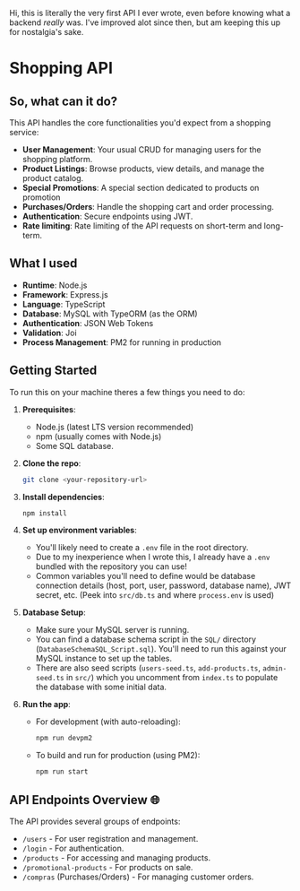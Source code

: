 Hi, this is literally the very first API I ever wrote, even before knowing what a backend *really* was. I've improved alot since then, but am keeping this up for nostalgia's sake.

# Shopping API 

## So, what can it do?

This API handles the core functionalities you'd expect from a shopping service:

*   **User Management**: Your usual CRUD for managing users for the shopping platform.
*   **Product Listings**: Browse products, view details, and manage the product catalog.
*   **Special Promotions**: A special section dedicated to products on promotion
*   **Purchases/Orders**: Handle the shopping cart and order processing.
*   **Authentication**: Secure endpoints using JWT.
*   **Rate limiting**: Rate limiting of the API requests on short-term and long-term.

## What I used 

*   **Runtime**: Node.js
*   **Framework**: Express.js
*   **Language**: TypeScript
*   **Database**: MySQL with TypeORM (as the ORM)
*   **Authentication**: JSON Web Tokens 
*   **Validation**: Joi 
*   **Process Management**: PM2 for running in production

## Getting Started 

To run this on your machine theres a few things you need to do:

1.  **Prerequisites**:
    *   Node.js (latest LTS version recommended)
    *   npm (usually comes with Node.js)
    *   Some SQL database.

2.  **Clone the repo**:
    ```bash
    git clone <your-repository-url>
    ```

3.  **Install dependencies**:
    ```bash
    npm install
    ```

4.  **Set up environment variables**:
    *   You'll likely need to create a `.env` file in the root directory.
    *   Due to my inexperience when I wrote this, I already have a `.env` bundled with the repository you can use! 
    *   Common variables you'll need to define would be database connection details (host, port, user, password, database name), JWT secret, etc. (Peek into `src/db.ts` and where `process.env` is used)

5.  **Database Setup**:
    *   Make sure your MySQL server is running.
    *   You can find a database schema script in the `SQL/` directory (`DatabaseSchemaSQL_Script.sql`). You'll need to run this against your MySQL instance to set up the tables.
    *   There are also seed scripts (`users-seed.ts`, `add-products.ts`, `admin-seed.ts` in `src/`) which you uncomment from `index.ts` to populate the database with some initial data.

6.  **Run the app**:
    *   For development (with auto-reloading):
        ```bash
        npm run devpm2
        ```
    *   To build and run for production (using PM2):
        ```bash
        npm run start
        ```

## API Endpoints Overview 🌐

The API provides several groups of endpoints:

*   `/users` - For user registration and management.
*   `/login` - For authentication.
*   `/products` - For accessing and managing products.
*   `/promotional-products` - For products on sale.
*   `/compras` (Purchases/Orders) - For managing customer orders.



